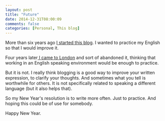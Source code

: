 ```yaml
---
layout: post
title: "Future"
date: 2014-12-31T08:00:09
comments: false
categories: [Personal, This blog]
---
```


More than six years ago [I started this blog](http://gonfva.blogspot.co.uk/2008/11/what-is-this.html). I wanted to practice my English so that I would improve it.


Four years later[ I came to London](http://gonfva.blogspot.co.uk/2012/10/relocating-to-london.html) and sort of abandoned it, thinking that working in an English speaking environment would be enough to practice.


But it is not. I really think blogging is a good way to improve your written expression, to clarify your thoughts. And sometimes what you tell is worthwhile for others. It is not specifically related to speaking a different language (but it also helps that).


So my New Year's resolution is to write more often. Just to practice. And hoping this could be of use for somebody.


Happy New Year.


<br />
